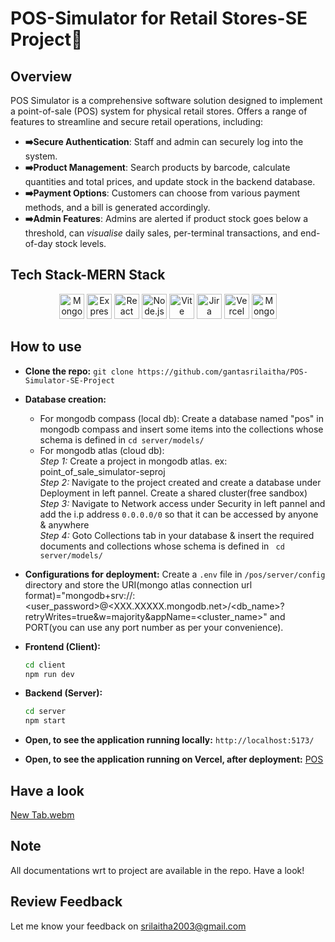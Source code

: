 # POS-Simulator for Retail Stores-SE Project🛒

## **Overview**
POS Simulator is a comprehensive software solution designed to implement a point-of-sale (POS) system for physical retail stores. Offers a range of features to streamline and secure retail operations, including:

- **➡️Secure Authentication**: Staff and admin can securely log into the system.
- **➡️Product Management**: Search products by barcode, calculate quantities and total prices, and update stock in the backend database.
- **➡️Payment Options**: Customers can choose from various payment methods, and a bill is generated accordingly.
- **➡️Admin Features**: Admins are alerted if product stock goes below a threshold, can *visualise* daily sales, per-terminal transactions, and end-of-day stock levels.

## **Tech Stack-MERN Stack**
<p align="center">
  <img src="https://img.icons8.com/color/48/000000/mongodb.png" alt="MongoDB" width="40" height="40"/>
  <img src="https://img.icons8.com/color/48/000000/express-js.png" alt="Express.js" width="40" height="40"/>
  <img src="https://img.icons8.com/color/48/000000/react-native.png" alt="React" width="40" height="40"/>
  <img src="https://img.icons8.com/color/48/000000/nodejs.png" alt="Node.js" width="40" height="40"/>
  <img src="https://img.icons8.com/color/48/000000/vite.png" alt="Vite" width="40" height="40"/>
  <img src="https://img.icons8.com/color/48/000000/jira.png" alt="Jira" width="40" height="40"/>
  <img src="https://img.icons8.com/color/48/000000/vercel.png" alt="Vercel" width="40" height="40"/>
  <img src="https://img.icons8.com/external-tal-revivo-color-tal-revivo/48/000000/external-mongodb-a-cross-platform-document-oriented-database-program-logo-color-tal-revivo.png" alt="MongoDB Atlas" width="40" height="40"/>
</p>

## **How to use**
- **Clone the repo:** ```git clone https://github.com/gantasrilaitha/POS-Simulator-SE-Project```

- **Database creation:**
    - For mongodb compass (local db): Create a database named "pos" in mongodb compass and insert some items into the collections whose schema is defined in ```cd server/models/```
    - For mongodb atlas (cloud db): <br>
        *Step 1:* Create a project in mongodb atlas. ex: point_of_sale_simulator-seproj<br>
        *Step 2:* Navigate to the project created and create a database under Deployment in left pannel. Create a shared cluster(free sandbox)<br>
        *Step 3:* Navigate to Network access under Security in left pannel and add the i.p address ``` 0.0.0.0/0 ``` so that it can be accessed by anyone & anywhere<br>
        *Step 4:* Goto Collections tab in your database & insert the required documents and collections whose schema is defined in ``` cd server/models/``` <br>
        
  
- **Configurations for deployment:** Create a ```.env``` file in ```/pos/server/config``` directory and store the URI(mongo atlas connection url format)="mongodb+srv://<username>:<user_password>@<XXX.XXXXX.mongodb.net>/<db_name>?retryWrites=true&w=majority&appName=<cluster_name>"  and PORT(you can use any port number as per your convenience).
  
- **Frontend (Client):**
    ```bash
    cd client
    npm run dev
    ```

- **Backend (Server):**
    ```bash
    cd server
    npm start
    ```
- **Open, to see the application running locally:** ```http://localhost:5173/```
  
- **Open, to see the application running on Vercel, after deployment:** [POS](https://pos-simulator-se-project-frontend.vercel.app/)
  
## **Have a look**
[New Tab.webm](https://github.com/user-attachments/assets/ddac290e-774f-4646-8ec8-10ab59076a8e)

## **Note**
All documentations wrt to project are available in the repo. Have a look!

## **Review Feedback**
Let me know your feedback on srilaitha2003@gmail.com
